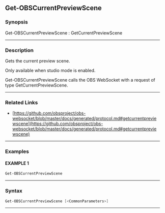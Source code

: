 Get-OBSCurrentPreviewScene
--------------------------
### Synopsis
Get-OBSCurrentPreviewScene : GetCurrentPreviewScene

---
### Description

Gets the current preview scene.

Only available when studio mode is enabled.


Get-OBSCurrentPreviewScene calls the OBS WebSocket with a request of type GetCurrentPreviewScene.

---
### Related Links
* [https://github.com/obsproject/obs-websocket/blob/master/docs/generated/protocol.md#getcurrentpreviewscene](https://github.com/obsproject/obs-websocket/blob/master/docs/generated/protocol.md#getcurrentpreviewscene)



---
### Examples
#### EXAMPLE 1
```PowerShell
Get-OBSCurrentPreviewScene
```

---
### Syntax
```PowerShell
Get-OBSCurrentPreviewScene [<CommonParameters>]
```
---
